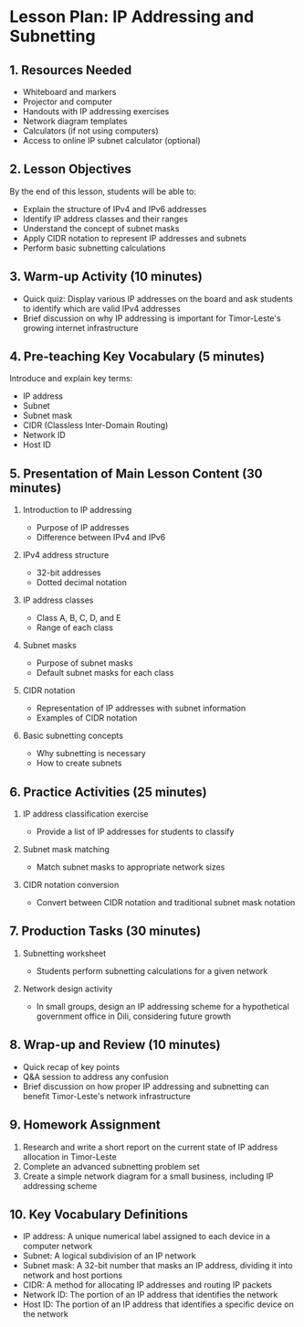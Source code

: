 # Lesson Plan: IP Addressing and Subnetting

## 1. Resources Needed

- Whiteboard and markers
- Projector and computer
- Handouts with IP addressing exercises
- Network diagram templates
- Calculators (if not using computers)
- Access to online IP subnet calculator (optional)

## 2. Lesson Objectives

By the end of this lesson, students will be able to:
- Explain the structure of IPv4 and IPv6 addresses
- Identify IP address classes and their ranges
- Understand the concept of subnet masks
- Apply CIDR notation to represent IP addresses and subnets
- Perform basic subnetting calculations

## 3. Warm-up Activity (10 minutes)

- Quick quiz: Display various IP addresses on the board and ask students to identify which are valid IPv4 addresses
- Brief discussion on why IP addressing is important for Timor-Leste's growing internet infrastructure

## 4. Pre-teaching Key Vocabulary (5 minutes)

Introduce and explain key terms:
- IP address
- Subnet
- Subnet mask
- CIDR (Classless Inter-Domain Routing)
- Network ID
- Host ID

## 5. Presentation of Main Lesson Content (30 minutes)

1. Introduction to IP addressing
   - Purpose of IP addresses
   - Difference between IPv4 and IPv6

2. IPv4 address structure
   - 32-bit addresses
   - Dotted decimal notation

3. IP address classes
   - Class A, B, C, D, and E
   - Range of each class

4. Subnet masks
   - Purpose of subnet masks
   - Default subnet masks for each class

5. CIDR notation
   - Representation of IP addresses with subnet information
   - Examples of CIDR notation

6. Basic subnetting concepts
   - Why subnetting is necessary
   - How to create subnets

## 6. Practice Activities (25 minutes)

1. IP address classification exercise
   - Provide a list of IP addresses for students to classify

2. Subnet mask matching
   - Match subnet masks to appropriate network sizes

3. CIDR notation conversion
   - Convert between CIDR notation and traditional subnet mask notation

## 7. Production Tasks (30 minutes)

1. Subnetting worksheet
   - Students perform subnetting calculations for a given network

2. Network design activity
   - In small groups, design an IP addressing scheme for a hypothetical government office in Dili, considering future growth

## 8. Wrap-up and Review (10 minutes)

- Quick recap of key points
- Q&A session to address any confusion
- Brief discussion on how proper IP addressing and subnetting can benefit Timor-Leste's network infrastructure

## 9. Homework Assignment

1. Research and write a short report on the current state of IP address allocation in Timor-Leste
2. Complete an advanced subnetting problem set
3. Create a simple network diagram for a small business, including IP addressing scheme

## 10. Key Vocabulary Definitions

- IP address: A unique numerical label assigned to each device in a computer network
- Subnet: A logical subdivision of an IP network
- Subnet mask: A 32-bit number that masks an IP address, dividing it into network and host portions
- CIDR: A method for allocating IP addresses and routing IP packets
- Network ID: The portion of an IP address that identifies the network
- Host ID: The portion of an IP address that identifies a specific device on the network